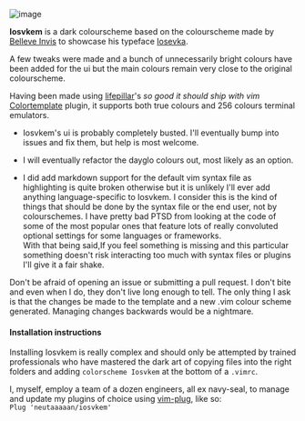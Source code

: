 ![image](https://i.imgur.com/2ggS7Lv.png)


**Iosvkem** is a dark colourscheme based on the colourscheme made by
[Belleve Invis](https://github.com/be5invis) to showcase his typeface 
[Iosevka](https://be5invis.github.io/Iosevka/). 

A few tweaks were made and a bunch of unnecessarily bright colours have been
added for the ui but the main colours remain very close to the original
colourscheme.

Having been made using [lifepillar](https://github.com/lifepillar)'s
*so good it should ship with vim* 
[Colortemplate](https://github.com/lifepillar/vim-colortemplate) plugin, it
supports both true colours and 256 colours terminal emulators.

- Iosvkem's ui is probably completely busted. I'll eventually bump into issues
and fix them, but help is most welcome.

- I will eventually refactor the dayglo colours out, most likely as an option.

- I did add markdown support for the default vim syntax file as highlighting
is quite broken otherwise but it is unlikely I'll ever add anything 
language-specific to Iosvkem. I consider this is the kind of things that should
be done by the syntax file or the end user, not by colourschemes.
I have pretty bad PTSD from looking at the code of some of the most popular
ones that feature lots of really convoluted optional settings for some 
languages or frameworks.  
With that being said,If you feel something is missing and this particular 
something doesn't risk interacting too much with syntax files or plugins I'll 
give it a fair shake. 

Don't be afraid of opening an issue or submitting a pull request. I don't bite
and even when I do, they don't live long enough to tell.
The only thing I ask is that the changes be made to the template and a new .vim
colour scheme generated. Managing changes backwards would be a nightmare.

#### Installation instructions

Installing Iosvkem is really complex and should only be attempted by trained
professionals who have mastered the dark art of copying files into the right 
folders and adding `colorscheme Iosvkem` at the bottom of a `.vimrc`.

I, myself, employ a team of a dozen engineers, all ex navy-seal, to manage 
and update my plugins of choice using [vim-plug](https://github.com/junegunn/vim-plug), like so:  
`Plug 'neutaaaaan/iosvkem'` 

